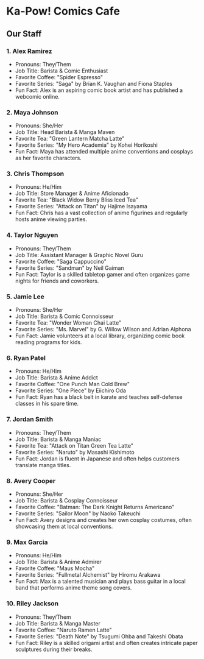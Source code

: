 # Ka-Pow! Comics Cafe

## Our Staff

### 1. Alex Ramirez
   - Pronouns: They/Them
   - Job Title: Barista & Comic Enthusiast
   - Favorite Coffee: "Spider Espresso"
   - Favorite Series: "Saga" by Brian K. Vaughan and Fiona Staples
   - Fun Fact: Alex is an aspiring comic book artist and has published a webcomic online.

### 2. Maya Johnson
   - Pronouns: She/Her
   - Job Title: Head Barista & Manga Maven
   - Favorite Tea: "Green Lantern Matcha Latte"
   - Favorite Series: "My Hero Academia" by Kohei Horikoshi
   - Fun Fact: Maya has attended multiple anime conventions and cosplays as her favorite characters.

### 3. Chris Thompson
   - Pronouns: He/Him
   - Job Title: Store Manager & Anime Aficionado
   - Favorite Tea: "Black Widow Berry Bliss Iced Tea"
   - Favorite Series: "Attack on Titan" by Hajime Isayama
   - Fun Fact: Chris has a vast collection of anime figurines and regularly hosts anime viewing parties.

### 4. Taylor Nguyen
   - Pronouns: They/Them
   - Job Title: Assistant Manager & Graphic Novel Guru
   - Favorite Coffee: "Saga Cappuccino"
   - Favorite Series: "Sandman" by Neil Gaiman
   - Fun Fact: Taylor is a skilled tabletop gamer and often organizes game nights for friends and coworkers.

### 5. Jamie Lee
   - Pronouns: She/Her
   - Job Title: Barista & Comic Connoisseur
   - Favorite Tea: "Wonder Woman Chai Latte"
   - Favorite Series: "Ms. Marvel" by G. Willow Wilson and Adrian Alphona
   - Fun Fact: Jamie volunteers at a local library, organizing comic book reading programs for kids.

### 6. Ryan Patel
   - Pronouns: He/Him
   - Job Title: Barista & Anime Addict
   - Favorite Coffee: "One Punch Man Cold Brew"
   - Favorite Series: "One Piece" by Eiichiro Oda
   - Fun Fact: Ryan has a black belt in karate and teaches self-defense classes in his spare time.

### 7. Jordan Smith
   - Pronouns: They/Them
   - Job Title: Barista & Manga Maniac
   - Favorite Tea: "Attack on Titan Green Tea Latte"
   - Favorite Series: "Naruto" by Masashi Kishimoto
   - Fun Fact: Jordan is fluent in Japanese and often helps customers translate manga titles.

### 8. Avery Cooper
   - Pronouns: She/Her
   - Job Title: Barista & Cosplay Connoisseur
   - Favorite Coffee: "Batman: The Dark Knight Returns Americano"
   - Favorite Series: "Sailor Moon" by Naoko Takeuchi
   - Fun Fact: Avery designs and creates her own cosplay costumes, often showcasing them at local conventions.

### 9. Max Garcia
   - Pronouns: He/Him
   - Job Title: Barista & Anime Admirer
   - Favorite Coffee: "Maus Mocha"
   - Favorite Series: "Fullmetal Alchemist" by Hiromu Arakawa
   - Fun Fact: Max is a talented musician and plays bass guitar in a local band that performs anime theme song covers.

### 10. Riley Jackson
   - Pronouns: They/Them
   - Job Title: Barista & Manga Master
   - Favorite Coffee: "Naruto Ramen Latte"
   - Favorite Series: "Death Note" by Tsugumi Ohba and Takeshi Obata
   - Fun Fact: Riley is a skilled origami artist and often creates intricate paper sculptures during their breaks.
